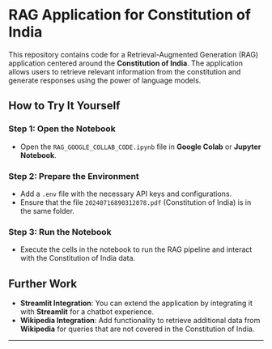 # RAG Application for Constitution of India

This repository contains code for a Retrieval-Augmented Generation (RAG) application centered around the **Constitution of India**. The application allows users to retrieve relevant information from the constitution and generate responses using the power of language models.

## How to Try It Yourself

### Step 1: Open the Notebook
- Open the `RAG_GOOGLE_COLLAB_CODE.ipynb` file in **Google Colab** or **Jupyter Notebook**.

### Step 2: Prepare the Environment
- Add a `.env` file with the necessary API keys and configurations.
- Ensure that the file `20240716890312078.pdf` (Constitution of India) is in the same folder.

### Step 3: Run the Notebook
- Execute the cells in the notebook to run the RAG pipeline and interact with the Constitution of India data.

## Further Work

- **Streamlit Integration**: You can extend the application by integrating it with **Streamlit** for a chatbot experience.
- **Wikipedia Integration**: Add functionality to retrieve additional data from **Wikipedia** for queries that are not covered in the Constitution of India.

---
